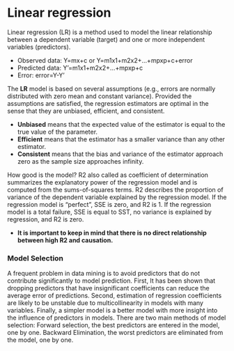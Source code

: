 # Linear regression 
Linear regression (LR) is a method used to model the linear relationship between a dependent variable (target) and one or more independent variables (predictors).
- Observed data: Y=mx+c or Y=m1x1+m2x2+…+mpxp+c+error 
- Predicted data: Y’=m1x1+m2x2+…+mpxp+c 
- Error: error=Y-Y’

The **LR** model is based on several assumptions (e.g., errors are normally distributed with zero mean and constant variance). Provided the assumptions are satisfied, the regression estimators are optimal in the sense that they are unbiased, efficient, and consistent.

- **Unbiased** means that the expected value of the estimator is equal to the true value of the parameter. 
- **Efficient** means that the estimator has a smaller variance than any other estimator. 
- **Consistent** means that the bias and variance of the estimator approach zero as the sample size approaches infinity.

How good is the model? 
R2 also called as coefficient of determination summarizes the explanatory power of the regression model and is computed from the sums-of-squares terms. R2 describes the proportion of variance of the dependent variable explained by the regression model. If the regression model is “perfect”, SSE is zero, and R2 is 1. If the regression model is a total failure, SSE is equal to SST, no variance is explained by regression, and R2 is zero. 
- **It is important to keep in mind that there is no direct relationship between high R2 and causation.**

### Model Selection
A frequent problem in data mining is to avoid predictors that do not contribute significantly to model prediction. First, It has been shown that dropping predictors that have insignificant coefficients can reduce the average error of predictions. Second, estimation of regression coefficients are likely to be unstable due to multicollinearity in models with many variables. Finally, a simpler model is a better model with more insight into the influence of predictors in models. There are two main methods of model selection: Forward selection, the best predictors are entered in the model, one by one. Backward Elimination, the worst predictors are eliminated from the model, one by one.
